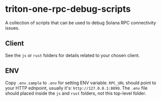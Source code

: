 # triton-one-rpc-debug-scripts
A collection of scripts that can be used to debug Solana RPC connectivity issues.

## Client
See the `js` or `rust` folders for details related to your chosen client.

## ENV
Copy `.env.sample` to `.env` for setting ENV variable. `RPC_URL` should point to your HTTP ednpoint, usually it's: `http://127.0.0.1:8899`. The `.env` file should placed inside the `js` and `rust` folders, not this top-level folder.
